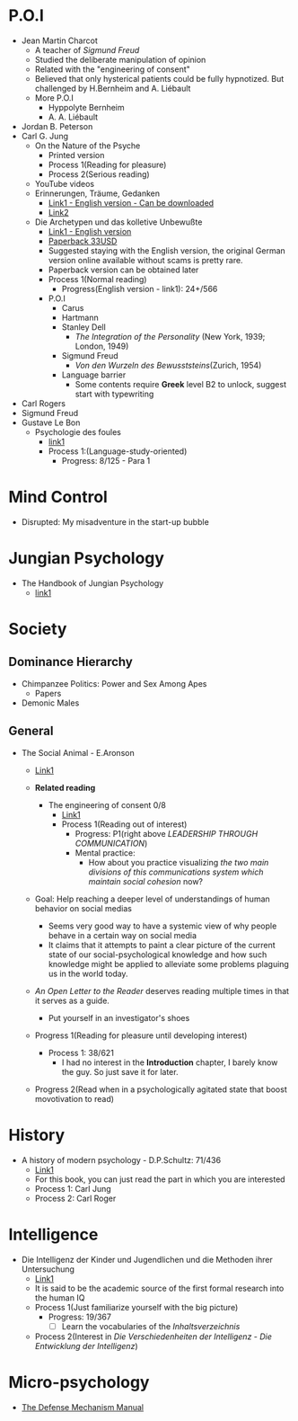 # P.O.I
- Jean Martin Charcot
  - A teacher of *Sigmund Freud*
  - Studied the deliberate manipulation of opinion
  - Related with the "engineering of consent"
  - Believed that only hysterical patients could be fully hypnotized. But challenged by H.Bernheim and A. Liébault
  - More P.O.I 
    - Hyppolyte Bernheim
    - A. A. Liébault
- Jordan B. Peterson
- Carl G. Jung
  - On the Nature of the Psyche
    - Printed version
    - Process 1(Reading for pleasure) 
    - Process 2(Serious reading)
  - YouTube videos
  - Erinnerungen, Träume, Gedanken
    - [Link1 - English version - Can be downloaded](https://antilogicalism.com/wp-content/uploads/2017/07/memories-dreams-reflections.pdf)
    - [Link2](https://epdf.pub/erinnerungen-trume-gedanken-c-g-jung.html)
  - Die Archetypen und das kolletive Unbewußte
    - [Link1 - English version](https://www.are.na/block/1493356)
    - [Paperback 33USD](https://www.amazon.com/Die-Archetypen-das-kollektive-Unbewusste/dp/3843601275)
    - Suggested staying with the English version, the original German version online available without scams is pretty rare.
    - Paperback version can be obtained later
    - Process 1(Normal reading)
      - Progress(English version - link1): 24+/566
    - P.O.I
      - Carus
      - Hartmann
      - Stanley Dell
        - *The Integration of the Personality* (New York, 1939; London, 1949)
      - Sigmund Freud
        - *Von den Wurzeln des Bewusststeins*(Zurich, 1954)
      - Language barrier
        - Some contents require **Greek** level B2 to unlock, suggest start with typewriting
- Carl Rogers
- Sigmund Freud
- Gustave Le Bon
  - Psychologie des foules
    - [link1](https://www.infoamerica.org/documentos_pdf/lebon2.pdf)
    - Process 1:(Language-study-oriented)
      - Progress: 8/125 - Para 1
# Mind Control
- Disrupted: My misadventure in the start-up bubble


# Jungian Psychology
- The Handbook of Jungian Psychology
  - [link1](https://dondeg.files.wordpress.com/2015/08/hjp.pdf)
# Society
## Dominance Hierarchy
- Chimpanzee Politics: Power and Sex Among Apes
  - Papers
- Demonic Males
## General
- The Social Animal - E.Aronson
  - [Link1](https://khanahmadli.files.wordpress.com/2019/01/the-social-animal.pdf)
  - **Related reading**
    - The engineering of consent 0/8
      - [Link1](http://www.fraw.org.uk/data/politics/bernays_1947.pdf)
      - Process 1(Reading out of interest)
        - Progress: P1(right above *LEADERSHIP THROUGH COMMUNICATION*)
        - Mental practice:
          - How about you practice visualizing *the two main divisions of this communications system which maintain social cohesion* now?

  - Goal: Help reaching a deeper level of understandings of human behavior on social medias
    - Seems very good way to have a systemic view of why people behave in a certain way on social media
    - It claims that it attempts to paint a clear picture of the current state of our social-psychological knowledge and how such knowledge might be applied to alleviate some problems plaguing us in the world today.
  - *An Open Letter to the Reader* deserves reading multiple times in that it serves as a guide.
    - Put yourself in an investigator's shoes
  - Progress 1(Reading for pleasure until developing interest) 
    - Process 1: 38/621
      - I had no interest in the **Introduction** chapter, I barely know the guy. So just save it for later.
  - Progress 2(Read when in a psychologically agitated state that boost movotivation to read)
# History
- A history of modern psychology - D.P.Schultz: 71/436
  - [Link1](https://www.uv.mx/rmipe/files/2017/05/A-history-of-modern-psychology.pdf)
  - For this book, you can just read the part in which you are interested
  - Process 1: Carl Jung
  - Process 2: Carl Roger


# Intelligence
- Die Intelligenz der Kinder und Jugendlichen und die Methoden ihrer Untersuchung
  - [Link1](http://www.th-hoffmann.eu/archiv/stern/stern.1920.pdf)
  - It is said to be the academic source of the first formal research into the human IQ
  - Process 1(Just familiarize yourself with the big picture)
    - Progress: 19/367
      - [ ] Learn the vocabularies of the *Inhaltsverzeichnis*
  - Process 2(Interest in *Die Verschiedenheiten der Intelligenz* - *Die Entwicklung der Intelligenz*)

# Micro-psychology
- [The Defense Mechanism Manual](https://web.williams.edu/Psychology/Faculty/Cramer/Defense%20Mechanisms.pdf)